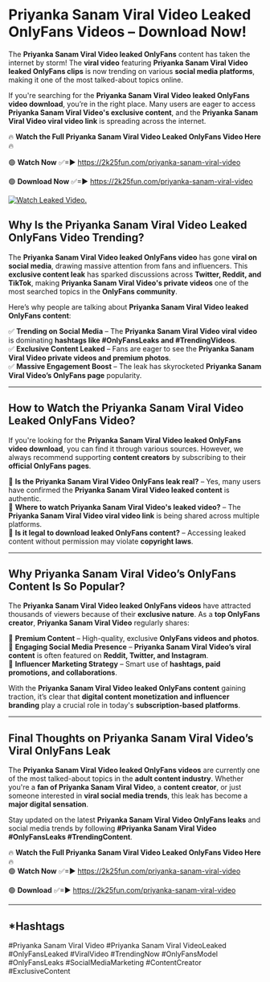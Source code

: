 # Priyanka Sanam Viral Video Leaked OnlyFans Videos – Download Now!

The **Priyanka Sanam Viral Video leaked OnlyFans** content has taken the internet by storm! The **viral video** featuring **Priyanka Sanam Viral Video leaked OnlyFans clips** is now trending on various **social media platforms**, making it one of the most talked-about topics online.  

If you're searching for the **Priyanka Sanam Viral Video leaked OnlyFans video download**, you’re in the right place. Many users are eager to access **Priyanka Sanam Viral Video's exclusive content**, and the **Priyanka Sanam Viral Video viral video link** is spreading across the internet.  

🔥 **Watch the Full Priyanka Sanam Viral Video Leaked OnlyFans Video Here** 🔥  

🟢 **Watch Now** ✅=► https://2k25fun.com/priyanka-sanam-viral-video

🟢 **Download Now** ✅=► https://2k25fun.com/priyanka-sanam-viral-video

[![Watch Leaked Video.](https://miro.medium.com/v2/resize:fit:828/format:webp/1*cilzJN44JGOrTw9NJCrNHA.gif "Watch Leaked Video")](https://2k25fun.com/priyanka-sanam-viral-video)

## **Why Is the Priyanka Sanam Viral Video Leaked OnlyFans Video Trending?**  

The **Priyanka Sanam Viral Video leaked OnlyFans video** has gone **viral on social media**, drawing massive attention from fans and influencers. This **exclusive content leak** has sparked discussions across **Twitter, Reddit, and TikTok**, making **Priyanka Sanam Viral Video's private videos** one of the most searched topics in the **OnlyFans community**.  

Here’s why people are talking about **Priyanka Sanam Viral Video leaked OnlyFans content**:  

✅ **Trending on Social Media** – The **Priyanka Sanam Viral Video viral video** is dominating **hashtags like #OnlyFansLeaks and #TrendingVideos**.  
✅ **Exclusive Content Leaked** – Fans are eager to see the **Priyanka Sanam Viral Video private videos and premium photos**.  
✅ **Massive Engagement Boost** – The leak has skyrocketed **Priyanka Sanam Viral Video’s OnlyFans page** popularity.  

---

## **How to Watch the Priyanka Sanam Viral Video Leaked OnlyFans Video?**  

If you're looking for the **Priyanka Sanam Viral Video leaked OnlyFans video download**, you can find it through various sources. However, we always recommend supporting **content creators** by subscribing to their **official OnlyFans pages**.  

🔹 **Is the Priyanka Sanam Viral Video OnlyFans leak real?** – Yes, many users have confirmed the **Priyanka Sanam Viral Video leaked content** is authentic.  
🔹 **Where to watch Priyanka Sanam Viral Video's leaked video?** – The **Priyanka Sanam Viral Video viral video link** is being shared across multiple platforms.  
🔹 **Is it legal to download leaked OnlyFans content?** – Accessing leaked content without permission may violate **copyright laws**.  

---

## **Why Priyanka Sanam Viral Video’s OnlyFans Content Is So Popular?**  

The **Priyanka Sanam Viral Video leaked OnlyFans videos** have attracted thousands of viewers because of their **exclusive nature**. As a **top OnlyFans creator**, **Priyanka Sanam Viral Video** regularly shares:  

📌 **Premium Content** – High-quality, exclusive **OnlyFans videos and photos**.  
📌 **Engaging Social Media Presence** – **Priyanka Sanam Viral Video’s viral content** is often featured on **Reddit, Twitter, and Instagram**.  
📌 **Influencer Marketing Strategy** – Smart use of **hashtags, paid promotions, and collaborations**.  

With the **Priyanka Sanam Viral Video leaked OnlyFans content** gaining traction, it’s clear that **digital content monetization and influencer branding** play a crucial role in today's **subscription-based platforms**.  

---

## **Final Thoughts on Priyanka Sanam Viral Video’s Viral OnlyFans Leak**  

The **Priyanka Sanam Viral Video leaked OnlyFans videos** are currently one of the most talked-about topics in the **adult content industry**. Whether you're a **fan of Priyanka Sanam Viral Video**, a **content creator**, or just someone interested in **viral social media trends**, this leak has become a **major digital sensation**.  

Stay updated on the latest **Priyanka Sanam Viral Video OnlyFans leaks** and social media trends by following **#Priyanka Sanam Viral Video #OnlyFansLeaks #TrendingContent**.  

🔥 **Watch the Full Priyanka Sanam Viral Video Leaked OnlyFans Video Here** 🔥  
🟢 **Watch Now** ✅=► https://2k25fun.com/priyanka-sanam-viral-video

🟢 **Download** ✅=► https://2k25fun.com/priyanka-sanam-viral-video

---

## *Hashtags
#Priyanka Sanam Viral Video #Priyanka Sanam Viral VideoLeaked #OnlyFansLeaked #ViralVideo #TrendingNow #OnlyFansModel #OnlyFansLeaks #SocialMediaMarketing #ContentCreator #ExclusiveContent  